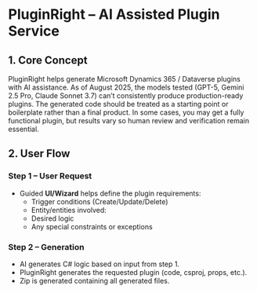# PluginRight – AI Assisted Plugin Service

## 1. Core Concept
PluginRight helps generate Microsoft Dynamics 365 / Dataverse plugins with AI assistance.
As of August 2025, the models tested (GPT-5, Gemini 2.5 Pro, Claude Sonnet 3.7) can’t
consistently produce production-ready plugins. The generated code should be treated as a
starting point or boilerplate rather than a final product. In some cases, you may get a
fully functional plugin, but results vary so human review and verification remain essential.

## 2. User Flow

### Step 1 – User Request
- Guided **UI/Wizard** helps define the plugin requirements:
  - Trigger conditions (Create/Update/Delete)
  - Entity/entities involved:
  - Desired logic
  - Any special constraints or exceptions

### Step 2 – Generation
- AI generates C# logic based on input from step 1.
- PluginRight generates the requested plugin (code, csproj, props, etc.).
- Zip is generated containing all generated files.